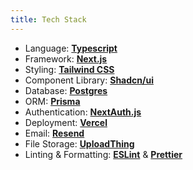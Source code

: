 ```yaml
---
title: Tech Stack
---
```


- Language: **[Typescript](https://www.typescriptlang.org/)**
- Framework: **[Next.js](https://nextjs.org/)**
- Styling: **[Tailwind CSS](https://tailwindcss.com/)**
- Component Library: **[Shadcn/ui](https://ui.shadcn.com/)**
- Database: **[Postgres](https://vercel.com/postgres)**
- ORM: **[Prisma](https://www.prisma.io/)**
- Authentication: **[NextAuth.js](https://next-auth.js.org/)**
- Deployment: **[Vercel](https://vercel.com/)**
- Email: **[Resend](https://resend.com/)**
- File Storage: **[UploadThing](https://uploadthing.com/)**
- Linting & Formatting: **[ESLint](https://eslint.org/)** & **[Prettier](https://prettier.io/)**

